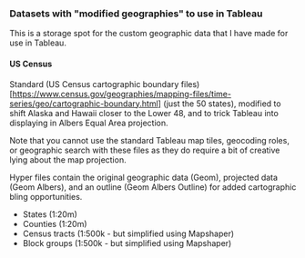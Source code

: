 ### Datasets with "modified geographies" to use in Tableau

This is a storage spot for the custom geographic data that I have made for use in Tableau.

#### US Census
Standard (US Census cartographic boundary files) [https://www.census.gov/geographies/mapping-files/time-series/geo/cartographic-boundary.html] (just the 50 states), modified to shift Alaska and Hawaii closer to the Lower 48, and to trick Tableau into displaying in Albers Equal Area projection.

Note that you cannot use the standard Tableau map tiles, geocoding roles, or geographic search with these files as they do require a bit of creative lying about the map projection.

Hyper files contain the original geographic data (Geom), projected data (Geom Albers), and an outline (Geom Albers Outline) for added cartographic bling opportunities.

* States (1:20m)
* Counties (1:20m)
* Census tracts (1:500k - but simplified using Mapshaper)
* Block groups (1:500k - but simplified using Mapshaper)
